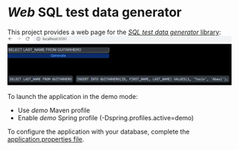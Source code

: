 # _Web_ SQL test data generator

This project provides a web page for the [_SQL test data generator_ library](https://github.com/quick-perf/sql-test-data-generator):
![web page](./web-page-screenshot.jpg)

To launch the application in the demo mode:
* Use _demo_ Maven profile
* Enable _demo_ Spring profile (-Dspring.profiles.active=demo)

To configure the application with your database, complete the [application.properties file](./application.properties).